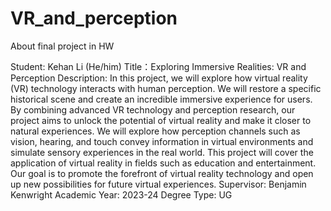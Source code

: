 # VR_and_perception
About final project in HW

Student: Kehan Li (He/him)
Title：Exploring Immersive Realities: VR and Perception
Description: In this project, we will explore how virtual reality (VR) technology interacts with human perception. We will restore a specific historical scene and create an incredible immersive experience for users. By combining advanced VR technology and perception research, our project aims to unlock the potential of virtual reality and make it closer to natural experiences. We will explore how perception channels such as vision, hearing, and touch convey information in virtual environments and simulate sensory experiences in the real world. This project will cover the application of virtual reality in fields such as education and entertainment. Our goal is to promote the forefront of virtual reality technology and open up new possibilities for future virtual experiences.
Supervisor: Benjamin Kenwright
Academic Year: 2023-24
Degree Type: UG
